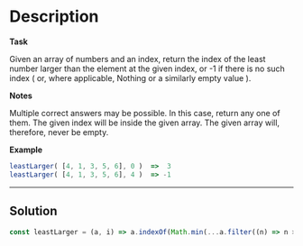 # Description

**Task**

Given an array of numbers and an index, return the index of the least number larger than the element at the given index, or -1 if there is no such index ( or, where applicable, Nothing or a similarly empty value ).

**Notes**

Multiple correct answers may be possible. In this case, return any one of them.
The given index will be inside the given array.
The given array will, therefore, never be empty.

**Example**

```js
leastLarger( [4, 1, 3, 5, 6], 0 )  =>  3
leastLarger( [4, 1, 3, 5, 6], 4 )  => -1
```

---

## Solution

```js
const leastLarger = (a, i) => a.indexOf(Math.min(...a.filter((n) => n > a[i])));
```
